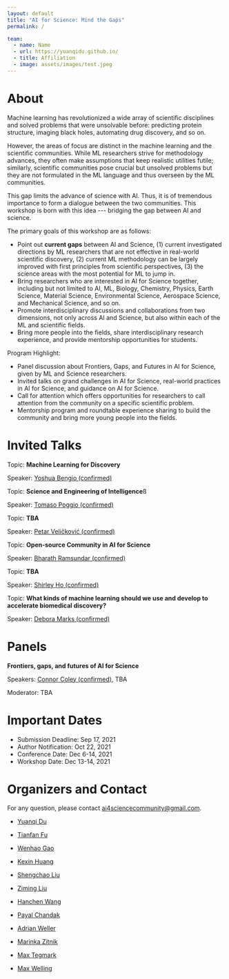 ```yaml
---
layout: default
title: "AI for Science: Mind the Gaps"
permalink: /

team:
  - name: Name
  - url: https://yuanqidu.github.io/
  - title: Affiliation
  - image: assets/images/test.jpeg
---
```


# About

<!--Machine Learning has largely advanced technology and changed people’s life in all aspects, spanning from entertainment, transportation to medical healthcare, and begun to tackle challenges in scientific disciplines, from studying dynamic systems, learning protein structures to designing new molecules. Machine Learning methods have demonstrated great promise in modeling and processing various types of scientific data as well as accelerating scientific discovery. -->
<!---->
<!--However, the areas of focus are distinct in the machine learning and the scientific communities. Thus, mutual understanding between the two communities needs to be improved (e.g. the scope and limit of machine learning techniques, the foundations of the scientific problems, etc.). To reach this goal, it is necessary to have a dialogue between the two communities which can make machine learning have impacts on real-world scientific discovery problems. -->

Machine learning has revolutionized a wide array of scientific disciplines and solved problems that were unsolvable before: predicting protein structure, imaging black holes, automating drug discovery, and so on. 

However, the areas of focus are distinct in the machine learning and the scientific communities. While ML researchers strive for methodology advances, they often make assumptions that keep realistic utilities futile; similarly, scientific communities pose crucial but unsolved problems but they are not formulated in the ML language and thus overseen by the ML communities. 

This gap limits the advance of science with AI. Thus, it is of tremendous importance to form a dialogue between the two communities. This workshop is born with this idea --- bridging the gap between AI and science. 

The primary goals of this workshop are as follows:
- Point out **current gaps** between AI and Science, (1) current investigated directions by ML researchers that are not effective in real-world scientific discovery, (2) current ML methodology can be largely improved with first principles from scientific perspectives, (3) the science areas with the most potential for ML to jump in.
- Bring researchers who are interested in AI for Science together, including but not limited to AI, ML, Biology, Chemistry, Physics, Earth Science, Material Science, Environmental Science, Aerospace Science, and Mechanical Science, and so on.
- Promote interdisciplinary discussions and collaborations from two dimensions, not only across AI and Science, but also within each of the ML and scientific fields.
- Bring more people into the fields, share interdisciplinary research experience, and provide mentorship opportunities for students.

Program Highlight:
- Panel discussion about Frontiers, Gaps, and Futures in AI for Science, given by ML and Science researchers.
- Invited talks on grand challenges in AI for Science, real-world practices in AI for Science, and guidance on AI for Science.
- Call for attention which offers opportunities for researchers to call attention from the community on a specific scientific problem.
- Mentorship program and roundtable experience sharing to build the community and bring more young people into the fields.

<!--Additionally, many scientific challenges require knowledge of more than one scientific field. For example, protein structure prediction requires knowledge from biology, chemistry, and physics. The success of AlphaFold2 also benefits from a team with diverse backgrounds. Thus, a platform which promotes discussions and collaborations in the general scientific communities is needed. -->
<!---->
<!--The goal of this workshop is to bring together researchers who are interested in tackling scientific problems with machine learning methods and industry experts with practical experience about the applications of machine learning and scientific discovery (e.g. pharmaceutical and material industry). -->

# Invited Talks

Topic: **Machine Learning for Discovery**

Speaker: [Yoshua Bengio (confirmed)](https://yoshuabengio.org/)

Topic: **Science and Engineering of Intelligence**ß

Speaker: [Tomaso Poggio (confirmed)](https://mcgovern.mit.edu/profile/tomaso-poggio/)

Topic: **TBA**

Speaker: [Petar Veličković (confirmed)](https://petar-v.com/)

Topic: **Open-source Community in AI for Science**

Speaker: [Bharath Ramsundar (confirmed)](https://rbharath.github.io/about/)

Topic: **TBA**

Speaker: [Shirley Ho (confirmed)](https://users.flatironinstitute.org/~sho/index.html)

Topic: **What kinds of machine learning should we use and develop to accelerate biomedical discovery?**

Speaker: [Debora Marks (confirmed)](https://www.deboramarkslab.com/)

<!--Topic: **Grand challenges in AI for Science**

Speaker: John Jumper (tentative)

Topic: **Real-world practices and impacts in AI for Science**

Speaker: TBA

Topic: **Guidance on AI for Science**

Speaker: Michela Paganini (tentative)
-->

# Panels

**Frontiers, gaps, and futures of AI for Science**

Speakers: [Connor Coley (confirmed)](https://coley.mit.edu/), TBA

Moderator: TBA


<!----
{% include team.html id="team" %}
----->

# Important Dates

- Submission Deadline: Sep 17, 2021
- Author Notification: Oct 22, 2021
- Conference Date: Dec 6-14, 2021
- Workshop Date: Dec 13-14, 2021

# Organizers and Contact

For any question, please contact [ai4sciencecommunity@gmail.com](mailto:ai4sciencecommunity@gmail.com).

- [Yuanqi Du](https://yuanqidu.github.io/)
- [Tianfan Fu](https://futianfan.github.io/)
- [Wenhao Gao](https://scholar.google.com/citations?user=s4eywrUAAAAJ&hl=en)
- [Kexin Huang](https://www.kexinhuang.com/)
- [Shengchao Liu](https://chao1224.github.io/)
- [Ziming Liu](https://kindxiaoming.github.io/)
- [Hanchen Wang](https://hansen7.github.io/)
- [Payal Chandak](https://www.payalchandak.com/)

- [Adrian Weller](http://mlg.eng.cam.ac.uk/adrian/)
- [Marinka Zitnik](https://zitniklab.hms.harvard.edu/)
- [Max Tegmark](https://space.mit.edu/home/tegmark/)
- [Max Welling](https://staff.fnwi.uva.nl/m.welling/)
